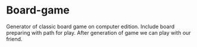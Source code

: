 # Board-game
Generator of classic board game on computer edition. Include board preparing with path for play. 
After generation of game we can play with our friend.
